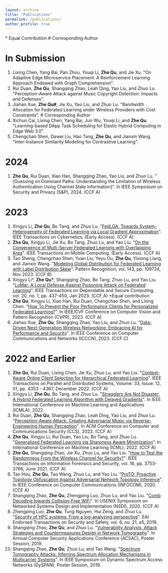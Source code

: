 ```yaml
---
layout: archive
title: "Publications"
permalink: /publications/
author_profile: true
---
```

\* Equal Contribution   \# Corresponding Author

In Submission
=====
1. Lixing Chen, Yang Bai, Pan Zhou, Youqi Li, **Zhe Qu**, and Jie Xu. "On Adaptive Edge Microservice Placement: A Reinforcement Learning Approach Endowed with Graph Comprehension".
2. Rui Duan, **Zhe Qu**, Shangqing Zhao, Leah Ding, Yao Liu, and Zhuo Lu. "Perception-Aware Attack against Music Copyright Detection: Impacts and Defenses".
3. Jiahao Xue, **Zhe Qu\#**, Jie Xu, Yao Liu, and Zhuo Lu. "Bandwidth Allocation for Federated Learning under Wireless Providers with Cost Constraints". \# Corresponding Author
4. Xichun Cai, Lixing Chen, Yang Bai, Jun Wu, Youqi Li, and **Zhe Qu**. "Learning-based DApp Task Scheduling for Elastic Hybrid Computing in Edge Web 3.0".
5. Chengchao Shen, Dawei Liu, Hao Tang, **Zhe Qu**, and Jianxin Wang. "Inter-Instance Similarity Modeling for Contrastive Learning".

2024
=====
1. **Zhe Qu**, Rui Duan, Xiao Han, Shangqing Zhao, Yao Liu, and Zhuo Lu. "[Guessing on Dominant Paths: Understanding the Limitation of Wireless Authentication Using Channel State Information]". In IEEE Symposium on Security and Privacy (S&P), 2024. (CCF A)

2023
=====
1. Xingyu Li, **Zhe Qu**, Bo Tang, and Zhuo Lu. "[FedLGA: Towards System-Heterogeneity of Federated Learning via Local Gradient Approximation](https://arxiv.org/pdf/2112.11989.pdf)". IEEE Transactions on Cybernetics. (Early Access). (CCF A)
2. **Zhe Qu**, Xingyu Li, Jie Xu, Bo Tang, Zhuo Lu, and Yao Liu. "[On the Convergence of Multi-Server Federated Learning with Overlapping Area](https://arxiv.org/pdf/2208.07893.pdf)". IEEE Transactions on Mobile Computing. (Early Access). (CCF A)
3. Tao Sheng, Chengchao Shen, Yuan Liu, Yeyu Ou, **Zhe Qu**, Yixiong Liang, and Jianxin Wang. "[Modeling Global Distribution for Federated Learning with Label Distribution Skew](https://arxiv.org/abs/2212.08883.pdf)". Pattern Recognition, vol. 143, pp. 109724, Nov 2023. (CCF B)
4. Xingyu Li\*, **Zhe Qu\***, Shangqing Zhao, Bo Tang, Zhuo Lu, and Yao Liu. "[LoMar: A Local Defense Against Poisoning Attack on Federated Learning](https://arxiv.org/pdf/2201.02873.pdf)". IEEE Transactions on Dependable and Secure Computing, vol. 20, no. 1, pp. 437-450, Jan 2023. (CCF A) \*Equal contribution
5. **Zhe Qu**, Xingyu Li, Xiao Han, Rui Duan, Chengchao Shen, and Lixing Chen. "[How To Prevent the Poor Performance Clients for Personalized Federated Learning?](https://openaccess.thecvf.com/content/CVPR2023/papers/Qu_How_To_Prevent_the_Poor_Performance_Clients_for_Personalized_Federated_CVPR_2023_paper.pdf)". In IEEE/CVF Conference on Computer Vision and Pattern Recognition (CVPR), 2023. (CCF A)
6. Jiahao Xue, **Zhe Qu**, Shangqing Zhao, Yao Liu, and Zhuo Lu. "[Data-Driven Next-Generation Wireless Networking: Embracing AI for Performance and Security](https://arxiv.org/abs/2306.06178.pdf)". In IEEE Conference on Computer Communications and Networks (ICCCN), 2023. (CCF C)




2022 and Earlier
====
1. **Zhe Qu**, Rui Duan, Lixing Chen, Jie Xu, Zhuo Lu, and Yao Liu. "[Context-Aware Online Client Selection for Hierarchical Federated Learning](https://arxiv.org/pdf/2112.00925.pdf)". IEEE Transactions on Parallel and Distributed Systems, Volume: 33, Issue: 12, 01, pp. 4353 - 4367, December 2022. (CCF A)
2. Xingyu Li, **Zhe Qu**, Bo Tang, and Zhuo Lu. "[Stragglers Are Not Disaster: A Hybrid Federated Learning Algorithm with Delayed Gradients](https://arxiv.org/pdf/2102.06329.pdf)". In IEEE International Conference on Machine Learning and Applications (ICMLA), 2022.
3. Rui Duan, **Zhe Qu**, Shangqing Zhao, Leah Ding, Yao Liu, and Zhuo Lu. "[Perception-Aware Attack: Creating Adversarial Music via Reverse-Engineering Human Perception](https://arxiv.org/pdf/2207.13192.pdf)". In ACM Conference on Computer and Communications Security (CCS), 2022. (CCF A)
4. **Zhe Qu**, Xingyu Li, Rui Duan, Yao Liu, Bo Tang, and Zhuo Lu. "[Generalized Federated Learning via Sharpness Aware Minimization](https://arxiv.org/pdf/2206.02618.pdf)". In International Conference on Machine Learning (ICML), 2022. (CCF A)
5. **Zhe Qu**, Shangqing Zhao, Jie Xu, Zhuo Lu, and Yao Liu. "[How to Test the Randomness From the Wireless Channel for Security?](https://arxiv.org/pdf/2106.07715.pdf)". IEEE Transactions on Information Forensics and Security, vol. 16, pp. 3753-3766, June 2021. (CCF A)
6. Tao Hou, **Zhe Qu**, Tao Wang, Zhuo Lu, and Yao Liu. "[ProTO: Proactive Topology Obfuscation Against Adversarial Network Topology Inference](https://csalab.site/getsrc/?n=papers/20hqw-info.pdf)". In IEEE Conference on Computer Communications (INFOCOM), 2020. (CCF A)
7. Shangqing Zhao, **Zhe Qu**, Zhengping Luo, Zhuo Lu, and Yao Liu. "[Comb Decoding towards Collision-Free WiFi](https://csalab.site/getsrc/?n=papers/20zql-nsdi.pdf)". In USENIX Symposium on Networked Systems Design and Implementation (NSDI), 2020. (CCF A)
8. Zhengping Luo, **Zhe Qu**, Tung Nguyen, Hui Zeng, and Zhuo Lu. "[Security of HPC systems: From a log-analyzing perspective](https://csalab.site/getsrc/?n=papers/19lqn-etss.pdf)". EAI Endorsed Transactions on Security and Safety, vol. 6, no. 21, e5, 2019.
9. Shangqing Zhao, **Zhe Qu**, and Zhuo Lu. "[Vulnerability Analysis, Attack Strategies and Countermeasures Design in Network Tomography](https://csalab.site/getsrc/?n=papers/19zlw-acsac.pdf)". In Annual Computer Security Applications Conference (ACSAC), Poster Session, 2019.
10. Shangqing Zhao, **Zhe Qu**, Zhuo Lu, and Tao Wang. "[Spectrum Tomography Attacks: Inferring Spectrum Allocation Mechanisms in Multicarrier Systems](https://csalab.site/getsrc/?n=papers/19zlw-dyspan.pdf)". In IEEE Symposium on Dynamic Spectrum Access Networks (DySPAN), Poster Session, 2019.



